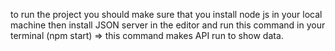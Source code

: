 to run the project you should make sure that you install node js in your local machine then install JSON server in the editor and run this command in your terminal (npm start) => this command makes API run to show data.
